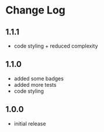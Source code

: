 # Change Log    

## 1.1.1
* code styling + reduced complexity


## 1.1.0
* added some badges
* added more tests
* code styling

## 1.0.0 
* initial release
